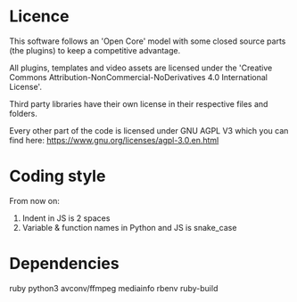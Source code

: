 # Licence

This software follows an 'Open Core' model with some closed source parts (the plugins) to keep a competitive advantage.

All plugins, templates and video assets are licensed under the 'Creative Commons Attribution-NonCommercial-NoDerivatives 4.0 International License'.

Third party libraries have their own license in their respective files and folders.

Every other part of the code is licensed under GNU AGPL V3 which you can find here: https://www.gnu.org/licenses/agpl-3.0.en.html

# Coding style

From now on:

1. Indent in JS is 2 spaces
1. Variable & function names in Python and JS is snake_case

# Dependencies

ruby
python3
avconv/ffmpeg
mediainfo
rbenv ruby-build